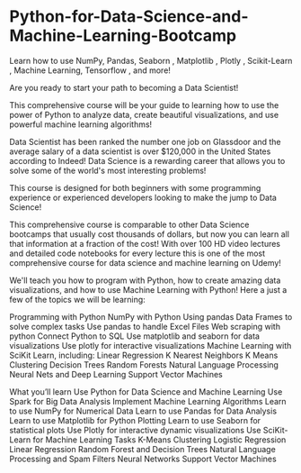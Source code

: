 # Python-for-Data-Science-and-Machine-Learning-Bootcamp
Learn how to use NumPy, Pandas, Seaborn , Matplotlib , Plotly , Scikit-Learn , Machine Learning, Tensorflow , and more!


Are you ready to start your path to becoming a Data Scientist! 

This comprehensive course will be your guide to learning how to use the power of Python to analyze data, create beautiful visualizations, and use powerful machine learning algorithms!

Data Scientist has been ranked the number one job on Glassdoor and the average salary of a data scientist is over $120,000 in the United States according to Indeed! Data Science is a rewarding career that allows you to solve some of the world's most interesting problems!

This course is designed for both beginners with some programming experience or experienced developers looking to make the jump to Data Science!

This comprehensive course is comparable to other Data Science bootcamps that usually cost thousands of dollars, but now you can learn all that information at a fraction of the cost! With over 100 HD video lectures and detailed code notebooks for every lecture this is one of the most comprehensive course for data science and machine learning on Udemy!

We'll teach you how to program with Python, how to create amazing data visualizations, and how to use Machine Learning with Python! Here a just a few of the topics we will be learning:

Programming with Python
NumPy with Python
Using pandas Data Frames to solve complex tasks
Use pandas to handle Excel Files
Web scraping with python
Connect Python to SQL
Use matplotlib and seaborn for data visualizations
Use plotly for interactive visualizations
Machine Learning with SciKit Learn, including:
Linear Regression
K Nearest Neighbors
K Means Clustering
Decision Trees
Random Forests
Natural Language Processing
Neural Nets and Deep Learning
Support Vector Machines

What you’ll learn
Use Python for Data Science and Machine Learning
Use Spark for Big Data Analysis
Implement Machine Learning Algorithms
Learn to use NumPy for Numerical Data
Learn to use Pandas for Data Analysis
Learn to use Matplotlib for Python Plotting
Learn to use Seaborn for statistical plots
Use Plotly for interactive dynamic visualizations
Use SciKit-Learn for Machine Learning Tasks
K-Means Clustering
Logistic Regression
Linear Regression
Random Forest and Decision Trees
Natural Language Processing and Spam Filters
Neural Networks
Support Vector Machines

